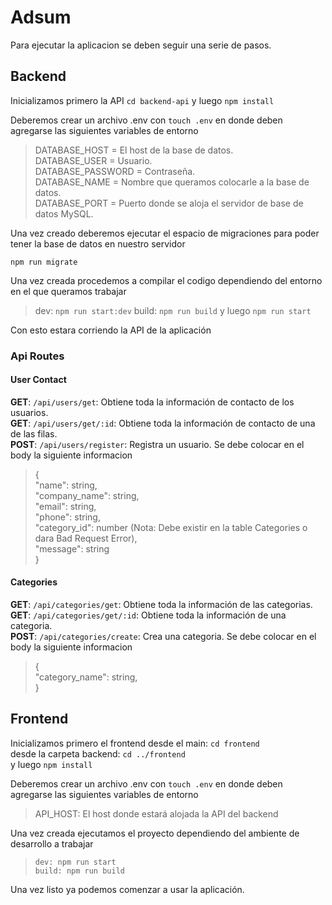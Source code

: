 # Adsum
Para ejecutar la aplicacion se deben seguir una serie de pasos.

## Backend
Inicializamos primero la API
`cd backend-api`
 y luego `npm install`

Deberemos crear un archivo .env con `touch .env` en donde deben agregarse las siguientes variables de entorno

> <p>DATABASE_HOST = El host de la base de datos.<br>
> DATABASE_USER = Usuario.<br>
> DATABASE_PASSWORD = Contraseña.<br>
> DATABASE_NAME = Nombre que queramos colocarle a la base de datos.<br>
> DATABASE_PORT = Puerto donde se aloja el servidor de base de datos MySQL.</p>

Una vez creado deberemos ejecutar el espacio de migraciones para poder tener la base de datos en nuestro servidor

`npm run migrate`

Una vez creada procedemos a compilar el codigo dependiendo del entorno en el que queramos trabajar

> dev: `npm run start:dev`
> build: `npm run build` y luego
> `npm run start`

Con esto estara corriendo la API de la aplicación

### Api Routes

#### User Contact
**GET**: `/api/users/get`: Obtiene toda la información de contacto de los usuarios. <br>
**GET**: `/api/users/get/:id`: Obtiene toda la información de contacto de una de las filas.<br>
**POST**: `/api/users/register`: Registra un usuario. Se debe colocar en el body la siguiente informacion <br>
>{<br>
>  "name": string,<br>
>  "company_name": string,<br>
>  "email": string,<br>
>  "phone": string,<br>
>  "category_id": number (Nota: Debe existir en la table Categories o dara Bad Request Error),<br>
>  "message": string<br>
>} <br>

#### Categories
**GET**: `/api/categories/get`: Obtiene toda la información de las categorias. <br>
**GET**: `/api/categories/get/:id`: Obtiene toda la información de una categoria.<br>
**POST**: `/api/categories/create`: Crea una categoria. Se debe colocar en el body la siguiente informacion <br>
>{<br>
>  "category_name": string,<br>
>} <br>

## Frontend
Inicializamos primero el frontend
desde el main: `cd frontend`<br>
desde la carpeta backend: `cd ../frontend`<br>
y luego `npm install`

Deberemos crear un archivo .env con `touch .env` en donde deben agregarse las siguientes variables de entorno

> API_HOST: El host donde estará alojada la API del backend

Una vez creada ejecutamos el proyecto dependiendo del ambiente de desarrollo a trabajar

> `dev: npm run start`<br>
> `build: npm run build`

Una vez listo ya podemos comenzar a usar la aplicación.
